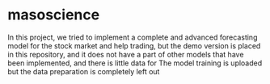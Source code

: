 # masoscience
In this project, we tried to implement a complete and advanced forecasting model for the stock market and help trading, but the demo version is placed in this repository, and it does not have a part of other models that have been implemented, and there is little data for The model training is uploaded but the data preparation is completely left out

